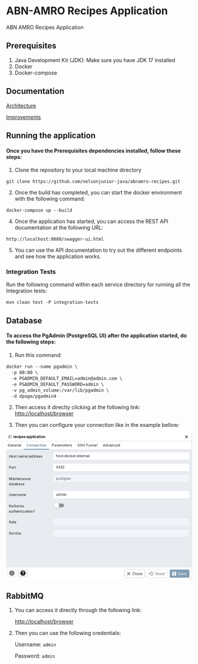 #  ABN-AMRO Recipes Application
ABN AMRO Recipes Application

## Prerequisites
1. Java Development Kit (JDK): Make sure you have JDK 17 installed
2. Docker
3. Docker-compose

## Documentation
[Architecture](./doc/architeture.md)

[Improvements](doc/improvements.md)

## Running the application
#### Once you have the Prerequisites dependencies installed, follow these steps:
1. Clone the repository to your local machine directory
```shell
git clone https://github.com/nelsonjunior-java/abnamro-recipes.git
```

2. Once the build has completed, you can start the docker environment with the following command:
```shell
docker-compose up --build
 ```

4. Once the application has started, you can access the REST API documentation at the following URL:
```
http://localhost:8080/swagger-ui.html
```

5. You can use the API documentation to try out the different endpoints and see how the application works.

### Integration Tests
Run the following command within each service directory for running all the Integration tests:

```shell
mvn clean test -P integration-tests
 ```

## Database
#### To access the PgAdmin (PostgreSQL UI) after the application started, do the following steps:
1. Run this command:
```shell
docker run --name pgadmin \
  -p 80:80 \
  -e PGADMIN_DEFAULT_EMAIL=admin@admin.com \
  -e PGADMIN_DEFAULT_PASSWORD=admin \
  -v pg_admin_volume:/var/lib/pgadmin \
  -d dpage/pgadmin4
```
2. Then access it direclty clicking at the following link:
[http://localhost/browser](http://localhost/browser/)


3. Then you can configure your connection like in the example bellow:

![Logo](./doc/pgadmin_config.png)

## RabbitMQ

1. You can access it directly through the following link:

    [http://localhost/browser](http://localhost:15672/#/queues)


2. Then you can use the following credentials:

   Username: `admin`

   Password: `admin`

